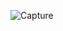 
![Capture](https://user-images.githubusercontent.com/85825910/218330747-0161a2c9-70a5-4002-8fc7-9b6d73abaaf6.PNG)

